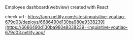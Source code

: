 Employee dashboard(webview) created with React

check url : https://app.netlify.com/sites/inquisitive-youtiao-679d03/deploys/6686490d130ba980e9338239](https://6686490d130ba980e9338239--inquisitive-youtiao-679d03.netlify.app/
